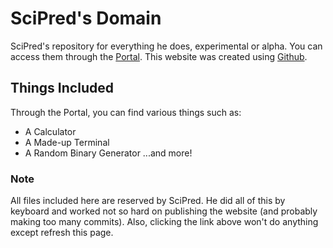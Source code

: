 # SciPred's Domain
SciPred's repository for everything he does, experimental or alpha. You can access them through the [Portal](./portal.html "The Portal"). This website was created using [Github](https://github.com "Best Website Ever").

## Things Included
Through the Portal, you can find various things such as:
- A Calculator
- A Made-up Terminal
- A Random Binary Generator
...and more!

### Note
All files included here are reserved by SciPred. He did all of this by keyboard and worked not so hard on publishing the website (and probably making too many commits). Also, clicking the link above won't do anything except refresh this page.
